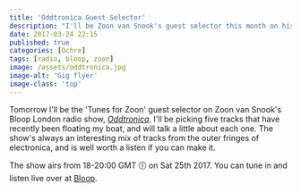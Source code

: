 ```yaml
---
title: 'Oddtronica Guest Selector'
description: "I'll be Zoon van Snook's guest selector this month on his Bloop London radio show, Oddtronica."
date: 2017-03-24 22:15
published: true
categories: [Ochre]
tags: [radio, bloop, zoon]
image: /assets/oddtronica.jpg
image-alt: 'Gig flyer'
image-class: 'top'
---
```


Tomorrow I'll be the 'Tunes for Zoon' guest selector on Zoon van Snook's Bloop London radio show, [_Oddtronica_](http://blooplondon.com/shows/zoon-van-snook-2/). I'll be picking five tracks that have recently been floating my boat, and will talk a little about each one. The show's always an interesting mix of tracks from the outer fringes of electronica, and is well worth a listen if you can make it.

The show airs from 18-20:00 GMT 🕕 on Sat 25th 2017. You can tune in and listen live over at [Bloop](http://blooplondon.com/).
